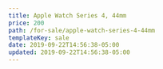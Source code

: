 ```yaml
---
title: Apple Watch Series 4, 44mm
price: 200
path: /for-sale/apple-watch-series-4-44mm
templateKey: sale
date: 2019-09-22T14:56:38-05:00
updated: 2019-09-22T14:56:38-05:00
---
```

